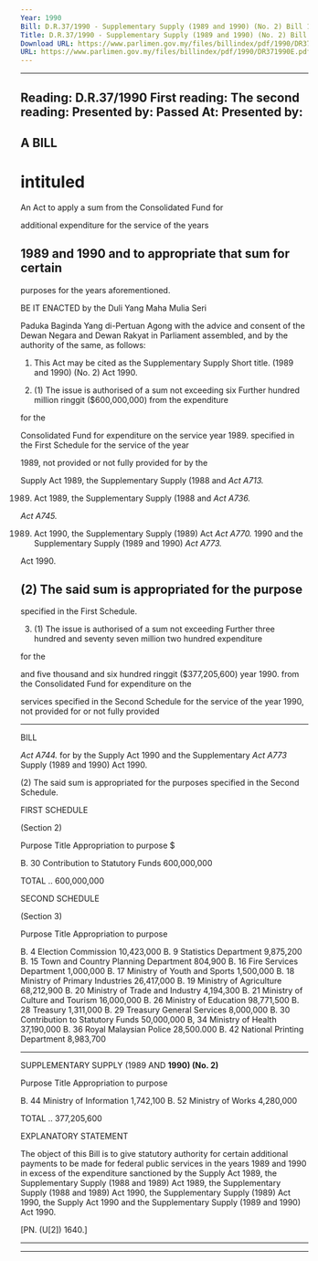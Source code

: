 ```yaml
---
Year: 1990
Bill: D.R.37/1990 - Supplementary Supply (1989 and 1990) (No. 2) Bill 1990 (Passed)
Title: D.R.37/1990 - Supplementary Supply (1989 and 1990) (No. 2) Bill 1990 (Passed)
Download URL: https://www.parlimen.gov.my/files/billindex/pdf/1990/DR371990E.pdf
URL: https://www.parlimen.gov.my/files/billindex/pdf/1990/DR371990E.pdf
---
```

---
Reading:
D.R.37/1990
First reading:
The second reading:
Presented by:
Passed At:
Presented by:
---

## A BILL

# intituled

An Act to apply a sum from the Consolidated Fund for

additional expenditure for the service of the years

## 1989 and 1990 and to appropriate that sum for certain

purposes for the years aforementioned.

BE IT ENACTED by the Duli Yang Maha Mulia Seri

Paduka Baginda Yang di-Pertuan Agong with the advice
and consent of the Dewan Negara and Dewan Rakyat in
Parliament assembled, and by the authority of the same,
as follows:

1. This Act may be cited as the Supplementary Supply Short title.
(1989 and 1990) (No. 2) Act 1990.

2. (1) The issue is authorised of a sum not exceeding six Further
hundred million ringgit ($600,000,000) from the expenditure

for the

Consolidated Fund for expenditure on the service year 1989.
specified in the First Schedule for the service of the year

1989, not provided or not fully provided for by the

Supply Act 1989, the Supplementary Supply (1988 and _Act A713._

1989) Act 1989, the Supplementary Supply (1988 and _Act A736._

_Act A745._

1989) Act 1990, the Supplementary Supply (1989) Act _Act A770._
1990 and the Supplementary Supply (1989 and 1990) _Act A773._

Act 1990.

## (2) The said sum is appropriated for the purpose

specified in the First Schedule.

3. (1) The issue is authorised of a sum not exceeding Further
three hundred and seventy seven million two hundred expenditure

for the

and five thousand and six hundred ringgit ($377,205,600) year 1990.
from the Consolidated Fund for expenditure on the

services specified in the Second Schedule for the service
of the year 1990, not provided for or not fully provided


-----

BILL

_Act A744._ for by the Supply Act 1990 and the Supplementary
_Act A773_ Supply (1989 and 1990) Act 1990.

(2) The said sum is appropriated for the purposes
specified in the Second Schedule.

FIRST SCHEDULE

(Section 2)

Purpose Title Appropriation
to purpose
$

B. 30 Contribution to Statutory Funds 600,000,000

TOTAL .. 600,000,000

SECOND SCHEDULE

(Section 3)

Purpose Title Appropriation
to purpose

B. 4 Election Commission 10,423,000
B. 9 Statistics Department 9,875,200
B. 15 Town and Country Planning Department 804,900
B. 16 Fire Services Department 1,000,000
B. 17 Ministry of Youth and Sports 1,500,000
B. 18 Ministry of Primary Industries 26,417,000
B. 19 Ministry of Agriculture 68,212,900
B. 20 Ministry of Trade and Industry 4,194,300
B. 21 Ministry of Culture and Tourism 16,000,000
B. 26 Ministry of Education 98,771,500
B. 28 Treasury 1,311,000
B. 29 Treasury General Services 8,000,000
B. 30 Contribution to Statutory Funds 50,000,000
B, 34 Ministry of Health 37,190,000
B. 36 Royal Malaysian Police 28,500.000
B. 42 National Printing Department 8,983,700


-----

SUPPLEMENTARY SUPPLY (1989 AND **1990) (No. 2)**

Purpose Title Appropriation
to purpose

B. 44 Ministry of Information 1,742,100
B. 52 Ministry of Works 4,280,000

TOTAL .. 377,205,600

EXPLANATORY STATEMENT

The object of this Bill is to give statutory authority for certain
additional payments to be made for federal public services in the
years 1989 and 1990 in excess of the expenditure sanctioned by the
Supply Act 1989, the Supplementary Supply (1988 and 1989) Act
1989, the Supplementary Supply (1988 and 1989) Act 1990, the
Supplementary Supply (1989) Act 1990, the Supply Act 1990 and
the Supplementary Supply (1989 and 1990) Act 1990.

[PN. (U[2]) 1640.]


-----

-----

